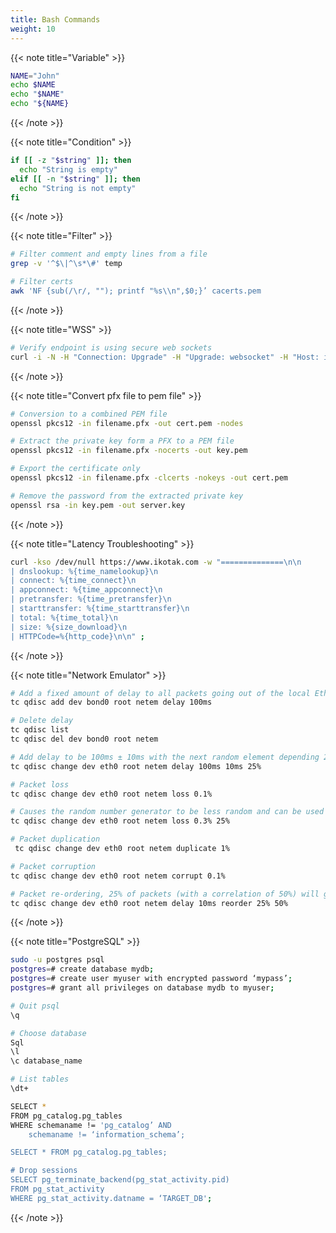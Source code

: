 ```yaml
---
title: Bash Commands
weight: 10
---
```


<!-- Variable -->
{{< note title="Variable" >}}
```bash
NAME="John"
echo $NAME
echo "$NAME"
echo "${NAME}
```
{{< /note >}}

<!-- Condition -->
{{< note title="Condition" >}}
```bash
if [[ -z "$string" ]]; then
  echo "String is empty"
elif [[ -n "$string" ]]; then
  echo "String is not empty"
fi
```
{{< /note >}}

<!-- Filter -->
{{< note title="Filter" >}}
```bash
# Filter comment and empty lines from a file
grep -v '^$\|^\s*\#' temp

# Filter certs
awk 'NF {sub(/\r/, ""); printf "%s\\n",$0;}’ cacerts.pem
```
{{< /note >}}

<!-- Validate WSS -->
{{< note title="WSS" >}}
```bash
# Verify endpoint is using secure web sockets
curl -i -N -H "Connection: Upgrade" -H "Upgrade: websocket" -H "Host: ikotak.com" -H "Origin: https://ikotak.com" https://ikotak.com -k
```
{{< /note >}}

<!-- Convert pfx file to pem file -->
{{< note title="Convert pfx file to pem file" >}}
```bash
# Conversion to a combined PEM file
openssl pkcs12 -in filename.pfx -out cert.pem -nodes

# Extract the private key form a PFX to a PEM file
openssl pkcs12 -in filename.pfx -nocerts -out key.pem

# Export the certificate only
openssl pkcs12 -in filename.pfx -clcerts -nokeys -out cert.pem

# Remove the password from the extracted private key
openssl rsa -in key.pem -out server.key
```
{{< /note >}}

<!-- Latency Troubleshooting -->
{{< note title="Latency Troubleshooting" >}}
```bash
curl -kso /dev/null https://www.ikotak.com -w "==============\n\n 
| dnslookup: %{time_namelookup}\n 
| connect: %{time_connect}\n 
| appconnect: %{time_appconnect}\n 
| pretransfer: %{time_pretransfer}\n 
| starttransfer: %{time_starttransfer}\n 
| total: %{time_total}\n 
| size: %{size_download}\n 
| HTTPCode=%{http_code}\n\n" ; 
```
{{< /note >}}

<!-- Network Emulator -->
{{< note title="Network Emulator" >}}
```bash
# Add a fixed amount of delay to all packets going out of the local Ethernet
tc qdisc add dev bond0 root netem delay 100ms

# Delete delay
tc qdisc list
tc qdisc del dev bond0 root netem

# Add delay to be 100ms ± 10ms with the next random element depending 25% on the last one
tc qdisc change dev eth0 root netem delay 100ms 10ms 25%

# Packet loss
tc qdisc change dev eth0 root netem loss 0.1%

# Causes the random number generator to be less random and can be used to emulate packet burst losses.
tc qdisc change dev eth0 root netem loss 0.3% 25%

# Packet duplication
 tc qdisc change dev eth0 root netem duplicate 1%

# Packet corruption
tc qdisc change dev eth0 root netem corrupt 0.1%

# Packet re-ordering, 25% of packets (with a correlation of 50%) will get sent immediately, others will be delayed by 10ms.
tc qdisc change dev eth0 root netem delay 10ms reorder 25% 50%
```
{{< /note >}}

<!-- PostgreSQL -->
{{< note title="PostgreSQL" >}}
```bash
sudo -u postgres psql
postgres=# create database mydb;
postgres=# create user myuser with encrypted password ‘mypass’;
postgres=# grant all privileges on database mydb to myuser;

# Quit psql
\q

# Choose database
Sql
\l
\c database_name

# List tables
\dt+

SELECT *
FROM pg_catalog.pg_tables
WHERE schemaname != 'pg_catalog’ AND 
    schemaname != ‘information_schema’;

SELECT * FROM pg_catalog.pg_tables;

# Drop sessions
SELECT pg_terminate_backend(pg_stat_activity.pid)
FROM pg_stat_activity
WHERE pg_stat_activity.datname = ‘TARGET_DB';
```
{{< /note >}}
